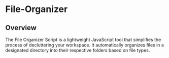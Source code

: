 # File-Organizer
## Overview

The File Organizer Script is a lightweight JavaScript tool that simplifies the process of decluttering your workspace. It automatically organizes files in a designated directory into their respective folders based on file types.
